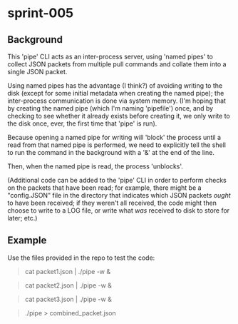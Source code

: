 # sprint-005

## Background

This 'pipe' CLI acts as an inter-process server, using 'named pipes' to collect JSON packets from multiple pull commands and collate them into a single JSON packet. 

Using named pipes has the advantage (I think?) of avoiding writing to the disk (except for some initial metadata when creating the named pipe); the inter-process communication is done via system memory. (I'm hoping that by creating the named pipe (which I'm naming 'pipefile') once, and by checking to see whether it already exists before creating it, we only write to the disk once, ever, the first time that 'pipe' is run).  

Because opening a named pipe for writing will 'block' the process until a read from that named pipe is performed, we need to explicitly tell the shell to run the command in the background with a '&' at the end of the line.

Then, when the named pipe is read, the process 'unblocks'.

(Additional code can be added to the 'pipe' CLI in order to perform checks on the packets that have been read; for example, there might be a "config.JSON" file in the directory that indicates which JSON packets *ought* to have been received; if they weren't all received, the code might then choose to write to a LOG file, or write what *was* received to disk to store for later; etc.)

## Example

Use the files provided in the repo to test the code:

> cat packet1.json | ./pipe -w &

> cat packet2.json | ./pipe -w &

> cat packet3.json | ./pipe -w &

> ./pipe > combined_packet.json
